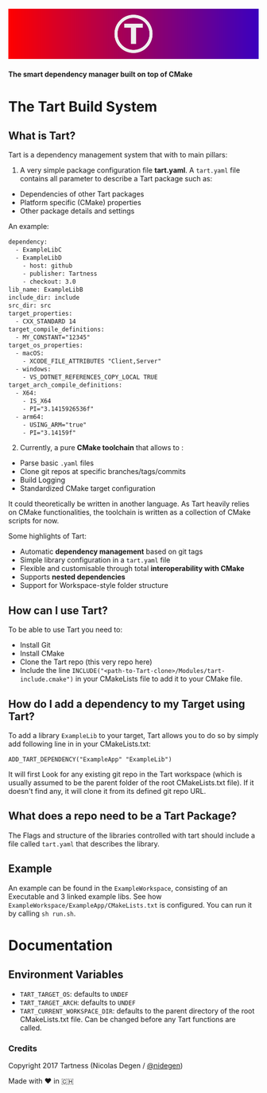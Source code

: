 ![Tart](./Resources/tart-banner-path.svg)

#### The smart dependency manager built on top of CMake

# The Tart Build System
## What is Tart?

Tart is a dependency management system that with to main pillars:

1. A very simple package configuration file **tart.yaml**. A `tart.yaml` file contains all parameter to describe a Tart package such as:
 - Dependencies of other Tart packages
 - Platform specific (CMake) properties
 - Other package details and settings

  An example:

  ```
  dependency:
    - ExampleLibC
    - ExampleLibD
      - host: github 
      - publisher: Tartness 
      - checkout: 3.0
  lib_name: ExampleLibB
  include_dir: include
  src_dir: src
  target_properties:
    - CXX_STANDARD 14
  target_compile_definitions:
    - MY_CONSTANT="12345"
  target_os_properties:
    - macOS:
      - XCODE_FILE_ATTRIBUTES "Client,Server"
    - windows:
      - VS_DOTNET_REFERENCES_COPY_LOCAL TRUE
  target_arch_compile_definitions:
    - X64:
      - IS_X64
      - PI="3.1415926536f"
    - arm64:
      - USING_ARM="true"
      - PI="3.14159f"
  ```

2. Currently, a pure **CMake toolchain** that allows to :
  - Parse basic `.yaml` files
  - Clone git repos at specific branches/tags/commits
  - Build Logging
  - Standardized CMake target configuration 
  
  It could theoretically be written in another language. As Tart heavily relies on CMake functionalities, the toolchain is written as a collection of CMake scripts for now.

Some highlights of Tart:
* Automatic **dependency management** based on git tags
* Simple library configuration in a `tart.yaml` file
* Flexible and customisable through total **interoperability with CMake**
* Supports **nested dependencies**
* Support for Workspace-style folder structure

## How can I use Tart?

To be able to use Tart you need to:
* Install Git
* Install CMake
* Clone the Tart repo (this very repo here) 
* Include the line  `INCLUDE("<path-to-Tart-clone>/Modules/tart-include.cmake")` in your CMakeLists file to add it to your CMake file.

## How do I add a dependency to my Target using Tart?

To add a library `ExampleLib` to your target, Tart allows you to do so by simply add following line in in your CMakeLists.txt:
```
ADD_TART_DEPENDENCY("ExampleApp" "ExampleLib")
```
It will first Look for any existing git repo in the Tart workspace (which is usually assumed to be the parent folder of the root CMakeLists.txt file). If it doesn't find any, it will clone it from its defined git repo URL.

## What does a repo need to be a Tart Package?

The Flags and structure of the libraries controlled with tart should include a file called `tart.yaml` that describes the library.

## Example

An example can be found in the `ExampleWorkspace`, consisting of an Executable and 3 linked example libs.
See how `ExampleWorkspace/ExampleApp/CMakeLists.txt` is configured. You can run it by calling `sh run.sh`.

# Documentation

## Environment Variables

* `TART_TARGET_OS`: defaults to `UNDEF`
* `TART_TARGET_ARCH`: defaults to `UNDEF`
* `TART_CURRENT_WORKSPACE_DIR`: defaults to the parent directory of the root CMakeLists.txt file. Can be changed before any Tart functions are called.


### Credits

Copyright 2017 Tartness (Nicolas Degen / [@nidegen](github.com/nidegen))

Made with ❤️ in 🇨🇭
